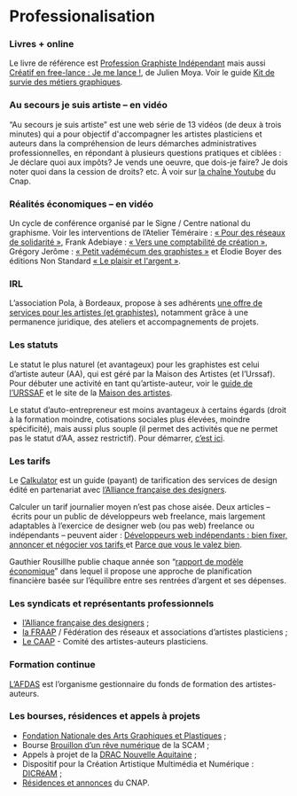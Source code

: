 # Professionalisation

### Livres + online
Le livre de référence est [Profession Graphiste Indépendant](http://www.profession-graphiste-independant.com/) mais aussi [Créatif en free-lance : Je me lance !](http://www.creatif-freelance.com/), de Julien Moya. Voir le guide [Kit de survie des métiers graphiques](http://kitdesurvie.metiers-graphiques.fr/).

### Au secours je suis artiste – en vidéo
“Au secours je suis artiste” est une web série de 13 vidéos (de deux à trois minutes) qui a pour objectif d'accompagner les artistes plasticiens et auteurs dans la compréhension de leurs démarches administratives professionnelles, en répondant à plusieurs questions pratiques et ciblées : Je déclare quoi aux impôts? Je vends une oeuvre, que dois-je faire? Je dois noter quoi dans la cession de droits? etc.
À voir sur [la chaîne Youtube](https://www.youtube.com/playlist?list=PLIILQPFtEDHt_U0U96wuaQahOS5JDCdut) du Cnap.

### Réalités économiques – en vidéo
Un cycle de conférence organisé par le Signe / Centre national du graphisme. Voir les interventions de l’Atelier Téméraire : [« Pour des réseaux de solidarité »](https://www.youtube.com/watch?v=-7gJDM-ackc), Frank Adebiaye : [« Vers une comptabilité de création »](https://www.youtube.com/watch?v=_o9XaL2FmOY), Grégory Jerôme : [« Petit vadémécum des graphistes »](https://www.youtube.com/watch?v=ZyF8VfSeVh0) et Élodie Boyer des éditions Non Standard [« Le plaisir et l'argent »](https://www.youtube.com/watch?v=zGx0_2Q0YHo).

### IRL 
L’association Pola, à Bordeaux, propose à ses adhérents [une offre de services pour les artistes (et graphistes)](https://pola.fr/ressources-pro/), notamment grâce à une permanence juridique, des ateliers et accompagnements de projets.

### Les statuts 
Le statut le plus naturel (et avantageux) pour les graphistes est celui d’artiste auteur (AA), qui est géré par la Maison des Artistes (et l’Urssaf). Pour débuter une activité en tant qu’artiste-auteur, voir le [guide de l’URSSAF](https://www.urssaf.fr/portail/home/espaces-dedies/artistes-auteurs-diffuseurs-comm/vous-etes-artiste-auteur/debuter-votre-activite.html) et le site de la [Maison des artistes](http://www.secu-artistes-auteurs.fr).

Le statut d’auto-entrepreneur est moins avantageux à certains égards (droit à la formation moindre, cotisations sociales plus élevées, moindre spécificité), mais aussi plus souple (il permet des activités que ne permet pas le statut d’AA, assez restrictif).
Pour démarrer, [c’est ici](https://www.autoentrepreneur.urssaf.fr/portail/accueil/creer-mon-auto-entreprise.html).

### Les tarifs 
Le [Calkulator](https://www.calkulator.com/fr/accueil/) est un guide (payant) de tarification des services de design édité en partenariat avec [l’Alliance française des designers](http://www.alliance-francaise-des-designers.org/).

Calculer un tarif journalier moyen n’est pas chose aisée. Deux articles – écrits pour un public de développeurs web freelance, mais largement adaptables à l’exercice de designer web (ou pas web) freelance ou indépendants – peuvent aider : [Développeurs web indépendants : bien fixer, annoncer et négocier vos tarifs ](https://www.miximum.fr/blog/developpeur-web-freelance-tjm/) et [Parce que vous le valez bien](https://libelilou.github.io/2017/05/29/sudweb.html).

Gauthier Rousillhe publie chaque année son “[rapport de modèle économique](http://gauthierroussilhe.com/fr/posts/activite-2019-2020)” dans lequel il propose une approche de planification financière basée sur l’équilibre entre ses rentrées d’argent et ses dépenses.

### Les syndicats et représentants professionnels 
* [l’Alliance française des designers](http://www.alliance-francaise-des-designers.org/) ;
* [la FRAAP](http://fraap.org) / Fédération des réseaux et associations d’artistes plasticiens ;
* [Le CAAP](http://caap.asso.fr) - Comité des artistes-auteurs plasticiens.

### Formation continue 
[L’AFDAS](https://www.afdas.com/) est l’organisme gestionnaire du fonds de formation des artistes-auteurs.

### Les bourses, résidences et appels à projets 
* [Fondation Nationale des Arts Graphiques et Plastiques](http://fnagp.fr) ;
* Bourse [Brouillon d’un rêve numérique](http://www.scam.fr/Brouillon-dun-reve) de la SCAM ;
* Appels à projet de la [DRAC Nouvelle Aquitaine]( https://www.culture.gouv.fr/Regions/DRAC-Nouvelle-Aquitaine/Appels-a-projets-et-a-candidatures) ;
* Dispositif pour la Création Artistique Multimédia et Numérique : [DICRéAM](https://www.cnc.fr/professionnels/aides-et-financements/creation-numerique/dispositif-pour-la-creation-artistique-multimedia-et-numerique-dicream_191324) ;
* [Résidences et annonces](https://www.cnap.fr/annonces) du CNAP.